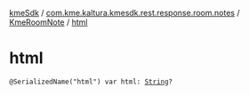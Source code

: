 [kmeSdk](../../index.md) / [com.kme.kaltura.kmesdk.rest.response.room.notes](../index.md) / [KmeRoomNote](index.md) / [html](./html.md)

# html

`@SerializedName("html") var html: `[`String`](https://kotlinlang.org/api/latest/jvm/stdlib/kotlin/-string/index.html)`?`